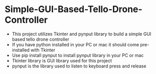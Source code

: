 # Simple-GUI-Based-Tello-Drone-Controller

- This project utilizes Tkinter and pynput library to build a simple GUI based tello drone controller
- If you have python installed in your PC or mac it should come pre-installed with Tkinter
- Use pip install pynput to install pynput library in your PC or mac
- Tkinter library is GUI library used for this project
- pynput is the library used to listen to keyboard press and release